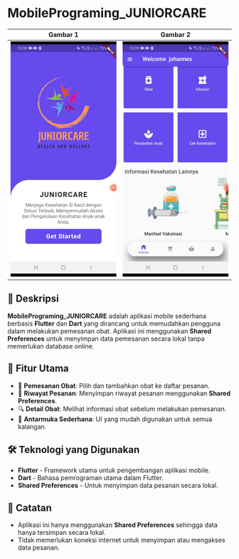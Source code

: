 # MobilePrograming_JUNIORCARE
| Gambar 1 | Gambar 2 |
|----------|----------|
| ![](assets/image/screen.jpg) | ![](assets/image/lobby.jpg) |

## 📌 Deskripsi
**MobilePrograming_JUNIORCARE** adalah aplikasi mobile sederhana berbasis **Flutter** dan **Dart** yang dirancang untuk memudahkan pengguna dalam melakukan pemesanan obat. Aplikasi ini menggunakan **Shared Preferences** untuk menyimpan data pemesanan secara lokal tanpa memerlukan database online.

## 🎯 Fitur Utama
- 🛒 **Pemesanan Obat**: Pilih dan tambahkan obat ke daftar pesanan.
- 📝 **Riwayat Pesanan**: Menyimpan riwayat pesanan menggunakan **Shared Preferences**.
- 🔍 **Detail Obat**: Melihat informasi obat sebelum melakukan pemesanan.
- 🎨 **Antarmuka Sederhana**: UI yang mudah digunakan untuk semua kalangan.

## 🛠 Teknologi yang Digunakan
- **Flutter** - Framework utama untuk pengembangan aplikasi mobile.
- **Dart** - Bahasa pemrograman utama dalam Flutter.
- **Shared Preferences** - Untuk menyimpan data pesanan secara lokal.

## 📌 Catatan
- Aplikasi ini hanya menggunakan **Shared Preferences** sehingga data hanya tersimpan secara lokal.
- Tidak memerlukan koneksi internet untuk menyimpan atau mengakses data pesanan.

